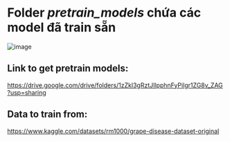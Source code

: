 # Folder *pretrain_models* chứa các model đã train sẵn

![image](https://github.com/dantv2002/xulyanhso/assets/74422751/4ce9e4b8-4863-4b8a-bc07-c4d7900e3401)

## Link to get pretrain models:
https://drive.google.com/drive/folders/1zZkl3gRztJIlpphnFyPilgr1ZG8v_ZAG?usp=sharing

## Data to train from: 
https://www.kaggle.com/datasets/rm1000/grape-disease-dataset-original
